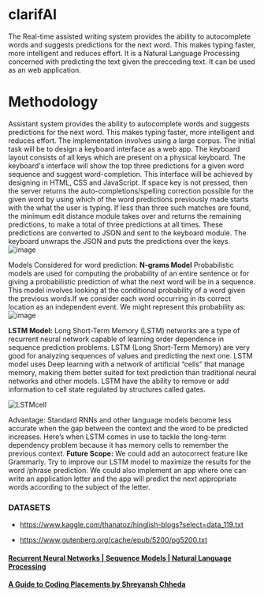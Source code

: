 # clarifAI
The Real-time assisted writing system provides the ability to autocomplete words and suggests predictions for the next word. This makes typing faster, more intelligent and reduces effort. It is a Natural Language Processing concerned with predicting the text given the precceding text. It can be used as an web application.

# Methodology
Assistant system provides the ability to autocomplete words and suggests predictions for the next word. This makes typing faster, more intelligent and reduces effort. The implementation involves using a large corpus.
The initial task will be to design a keyboard interface as a web app. The keyboard layout consists of all keys which are present on a physical keyboard. The keyboard's interface will show the top three predictions for a given word sequence and suggest word-completion.
This interface will be achieved by designing in HTML, CSS and JavaScript. 
If space key is not pressed, then the server returns the auto-completions/spelling correction possible for the given word by using which of the word predictions previously made starts with the what the user is typing. If less than three such matches are found, the minimum edit distance module takes over and returns the remaining predictions, to make a total of three predictions at all times.
These predictions are converted to JSON and sent to the keyboard module.
The keyboard unwraps the JSON and puts the predictions over the keys.
![image](https://user-images.githubusercontent.com/64076774/112019984-fd1dc600-8b55-11eb-93ee-e363edc155da.png)

Models Considered for word prediction:
**N-grams Model**
Probabilistic models are used for computing the probability of an entire sentence or for giving a probabilistic prediction of what the next word will be in a sequence. 
This model involves looking at the conditional probability of a word given the previous words.If we consider each word occurring in its correct location as an independent event. We might represent this probability as:
![image](https://user-images.githubusercontent.com/64076774/112020610-7f0def00-8b56-11eb-9dc2-9611fdb84b4a.png)


**LSTM Model:**
Long Short-Term Memory (LSTM) networks are a type of recurrent neural network capable of learning order dependence in sequence prediction problems.
LSTM (Long Short-Term Memory) are very good for analyzing sequences of values and predicting the next one. 
LSTM model uses Deep learning with a network of artificial “cells” that manage memory, making them better suited for text prediction than traditional neural networks and other models.
LSTM have the ability to remove or add information to cell state regulated by structures called gates.

![LSTMcell](https://user-images.githubusercontent.com/64076774/112019391-65b87300-8b55-11eb-830c-226277acbca0.png)

Advantage: Standard RNNs and other language models become less accurate when the gap between the context and the word to be predicted increases. Here’s when LSTM comes in use to tackle the long-term dependency problem because it has memory cells to remember the previous context.
**Future Scope:**
We could add an autocorrect feature like Grammarly.
Try to improve our LSTM model to maximize the results for the word /phrase prediction.
We could also implement an app where one can write an application letter and the app will predict the next appropriate words according to the subject of the letter.  


 
 ### DATASETS
 * https://www.kaggle.com/thanatoz/hinglish-blogs?select=data_119.txt

 * https://www.gutenberg.org/cache/epub/5200/pg5200.txt
  
#### [Recurrent Neural Networks | Sequence Models | Natural Language Processing](https://www.youtube.com/playlist?list=PL1w8k37X_6L_s4ncq-swTBvKDWnRSrinI) 

#### [A Guide to Coding Placements by Shreyansh Chheda](https://dscvjti.medium.com/how-to-start-coding-the-right-way-b30131c4dd4a)



